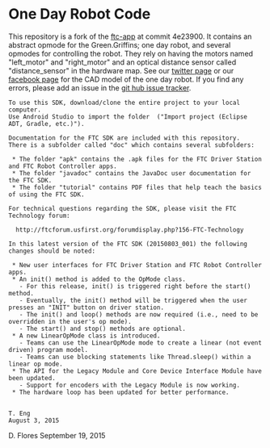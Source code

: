 # One Day Robot Code
This repository is a fork of the [ftc-app](https://github.com/ftctechnh/ftc_app) at commit 4e23900.
It contains an abstract opmode for the Green.Griffins; one day robot, and several opmodes for controlling the robot.
They rely on having the motors named "left_motor" and "right_motor" and an optical distance sensor called "distance_sensor" in the hardware map.
See our [twitter page](https://twitter.com/griffins10092) or our [facebook page](https://www.facebook.com/GreenGriffins10092-489387721245658/timeline/)
for the CAD model of the one day robot.
If you find any errors, please add an issue in the [git hub issue tracker](https://github.com/archerD/Green.Griffins-Drive-Train/issues/new).

```
To use this SDK, download/clone the entire project to your local computer.
Use Android Studio to import the folder  ("Import project (Eclipse ADT, Gradle, etc.)").

Documentation for the FTC SDK are included with this repository.  There is a subfolder called "doc" which contains several subfolders:

 * The folder "apk" contains the .apk files for the FTC Driver Station and FTC Robot Controller apps.
 * The folder "javadoc" contains the JavaDoc user documentation for the FTC SDK.
 * The folder "tutorial" contains PDF files that help teach the basics of using the FTC SDK.

For technical questions regarding the SDK, please visit the FTC Technology forum:

  http://ftcforum.usfirst.org/forumdisplay.php?156-FTC-Technology

In this latest version of the FTC SDK (20150803_001) the following changes should be noted:

 * New user interfaces for FTC Driver Station and FTC Robot Controller apps.
 * An init() method is added to the OpMode class.
   - For this release, init() is triggered right before the start() method.
   - Eventually, the init() method will be triggered when the user presses an "INIT" button on driver station.
   - The init() and loop() methods are now required (i.e., need to be overridden in the user's op mode).
   - The start() and stop() methods are optional.
 * A new LinearOpMode class is introduced.
   - Teams can use the LinearOpMode mode to create a linear (not event driven) program model.
   - Teams can use blocking statements like Thread.sleep() within a linear op mode.
 * The API for the Legacy Module and Core Device Interface Module have been updated.
   - Support for encoders with the Legacy Module is now working.
 * The hardware loop has been updated for better performance.


T. Eng
August 3, 2015
```
D. Flores
September 19, 2015

